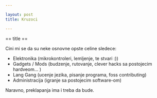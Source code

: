 ```yaml
---

layout: post
title: Kruzoci

---
```


== title ==

Cini mi se da su neke osnovne opste celine sledece:

* Elektronika (mikrokontroleri, lemljenje, te stvari :))
* Gadgets / Mods (budzenje, rutovanje, clever hacks sa postojecim hardveom... )
* Lang Gang (ucenje jezika, pisanje programa, foss contributing)
* Administracija (igranje sa postojecim software-om)

Naravno, preklapanja ima i treba da bude.

